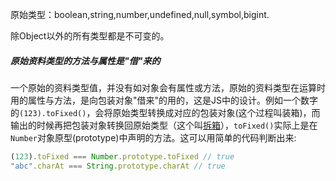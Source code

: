 原始类型：boolean,string,number,undefined,null,symbol,bigint.

除Object以外的所有类型都是不可变的。

##### 原始资料类型的方法与属性是"借"来的

一个原始的资料类型值，并没有如对象会有属性或方法，原始的资料类型在运算时用的属性与方法，是向包装对象"借来"的用的，这是JS中的设计。例如一个数字的`(123).toFixed()`，会将原始类型转换成对应的包装对象(这个过程叫装箱)，而输出的时候再把包装对象转换回原始类型（这个叫[拆箱](https://juejin.cn/post/7001662785025212446)），`toFixed()`实际上是在`Number`对象原型(prototype)中声明的方法。这可以用简单的代码判断出来:

```js
(123).toFixed === Number.prototype.toFixed // true
"abc".charAt === String.prototype.charAt // true
```

